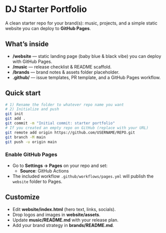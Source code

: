 # DJ Starter Portfolio

A clean starter repo for your brand(s): music, projects, and a simple static website you can deploy to **GitHub Pages**.

## What’s inside
- **/website** — static landing page (baby blue & black vibe) you can deploy with GitHub Pages.
- **/music** — release checklist & README scaffold.
- **/brands** — brand notes & assets folder placeholder.
- **.github/** — issue templates, PR template, and a GitHub Pages workflow.

## Quick start
```bash
# 1) Rename the folder to whatever repo name you want
# 2) Initialize and push
git init
git add .
git commit -m "Initial commit: starter portfolio"
# If you created an empty repo on GitHub (replace with your URL)
git remote add origin https://github.com/USERNAME/REPO.git
git branch -M main
git push -u origin main
```

### Enable GitHub Pages
- Go to **Settings → Pages** on your repo and set:
  - **Source**: GitHub Actions
- The included workflow `.github/workflows/pages.yml` will publish the `website` folder to Pages.

## Customize
- Edit **website/index.html** (hero text, links, socials).
- Drop logos and images in **website/assets**.
- Update **music/README.md** with your release plan.
- Add your brand strategy in **brands/README.md**.
